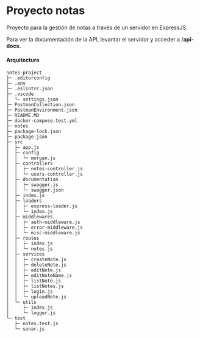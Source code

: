 # Proyecto notas

Proyecto para la gestión de notas a través de un servidor en ExpressJS. 

Para ver la documentación de la API, levantar el servidor y acceder a /**api-docs.**

#### Arquitectura


```
notes-project
├─ .editorconfig
├─ .env
├─ .eslintrc.json
├─ .vscode
│  └─ settings.json
├─ PostmanCollection.json
├─ PostmanEnvironment.json
├─ README.MD
├─ docker-compose.test.yml
├─ notes
├─ package-lock.json
├─ package.json
├─ src
│  ├─ app.js
│  ├─ config
│  │  └─ morgan.js
│  ├─ controllers
│  │  ├─ notes-controller.js
│  │  └─ users-controller.js
│  ├─ documentation
│  │  ├─ swagger.js
│  │  └─ swagger.json
│  ├─ index.js
│  ├─ loaders
│  │  ├─ express-loader.js
│  │  └─ index.js
│  ├─ middlewares
│  │  ├─ auth-middleware.js
│  │  ├─ error-middleware.js
│  │  └─ misc-middleware.js
│  ├─ routes
│  │  ├─ index.js
│  │  └─ notes.js
│  ├─ services
│  │  ├─ createNote.js
│  │  ├─ deleteNote.js
│  │  ├─ editNote.js
│  │  ├─ editNoteName.js
│  │  ├─ listNote.js
│  │  ├─ listNotes.js
│  │  ├─ login.js
│  │  └─ uploadNote.js
│  └─ utils
│     ├─ index.js
│     └─ logger.js
└─ test
   ├─ notes.test.js
   └─ sonar.js

```